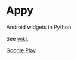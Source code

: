 # Appy
Android widgets in Python

See [wiki](https://github.com/talshahaf/appy/wiki).

[Google Play](https://play.google.com/store/apps/details?id=com.appy.app)

